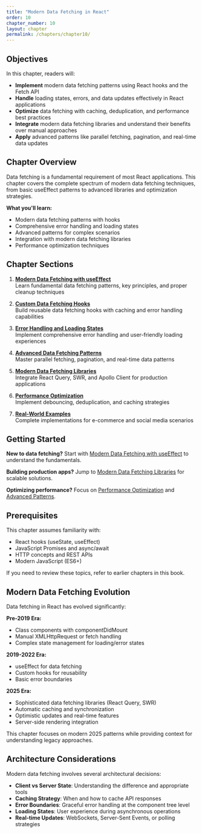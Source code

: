 ```yaml
---
title: "Modern Data Fetching in React"
order: 10
chapter_number: 10
layout: chapter
permalink: /chapters/chapter10/
---
```


## Objectives

In this chapter, readers will:

- **Implement** modern data fetching patterns using React hooks and the Fetch API
- **Handle** loading states, errors, and data updates effectively in React applications
- **Optimize** data fetching with caching, deduplication, and performance best practices
- **Integrate** modern data fetching libraries and understand their benefits over manual approaches
- **Apply** advanced patterns like parallel fetching, pagination, and real-time data updates

## Chapter Overview

Data fetching is a fundamental requirement of most React applications. This chapter covers the complete spectrum of modern data fetching techniques, from basic useEffect patterns to advanced libraries and optimization strategies.

**What you'll learn:**

- Modern data fetching patterns with hooks
- Comprehensive error handling and loading states
- Advanced patterns for complex scenarios
- Integration with modern data fetching libraries
- Performance optimization techniques

## Chapter Sections

1. **[Modern Data Fetching with useEffect](./basic-patterns/)**  
   Learn fundamental data fetching patterns, key principles, and proper cleanup techniques

2. **[Custom Data Fetching Hooks](./custom-hooks/)**  
   Build reusable data fetching hooks with caching and error handling capabilities

3. **[Error Handling and Loading States](./error-loading/)**  
   Implement comprehensive error handling and user-friendly loading experiences

4. **[Advanced Data Fetching Patterns](./advanced-patterns/)**  
   Master parallel fetching, pagination, and real-time data patterns

5. **[Modern Data Fetching Libraries](./libraries/)**  
   Integrate React Query, SWR, and Apollo Client for production applications

6. **[Performance Optimization](./performance/)**  
   Implement debouncing, deduplication, and caching strategies

7. **[Real-World Examples](./examples/)**  
   Complete implementations for e-commerce and social media scenarios

## Getting Started

**New to data fetching?** Start with [Modern Data Fetching with useEffect](./basic-patterns/) to understand the fundamentals.

**Building production apps?** Jump to [Modern Data Fetching Libraries](./libraries/) for scalable solutions.

**Optimizing performance?** Focus on [Performance Optimization](./performance/) and [Advanced Patterns](./advanced-patterns/).

## Prerequisites

This chapter assumes familiarity with:

- React hooks (useState, useEffect)
- JavaScript Promises and async/await
- HTTP concepts and REST APIs
- Modern JavaScript (ES6+)

If you need to review these topics, refer to earlier chapters in this book.

## Modern Data Fetching Evolution

Data fetching in React has evolved significantly:

**Pre-2019 Era:**

- Class components with componentDidMount
- Manual XMLHttpRequest or fetch handling
- Complex state management for loading/error states

**2019-2022 Era:**

- useEffect for data fetching
- Custom hooks for reusability
- Basic error boundaries

**2025 Era:**

- Sophisticated data fetching libraries (React Query, SWR)
- Automatic caching and synchronization
- Optimistic updates and real-time features
- Server-side rendering integration

This chapter focuses on modern 2025 patterns while providing context for understanding legacy approaches.

## Architecture Considerations

Modern data fetching involves several architectural decisions:

- **Client vs Server State**: Understanding the difference and appropriate tools
- **Caching Strategy**: When and how to cache API responses
- **Error Boundaries**: Graceful error handling at the component tree level  
- **Loading States**: User experience during asynchronous operations
- **Real-time Updates**: WebSockets, Server-Sent Events, or polling strategies
